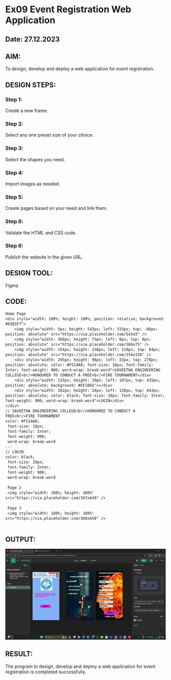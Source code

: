 # Ex09 Event Registration Web Application
## Date: 27.12.2023

## AIM:
To design, develop and deploy a web application for event registration.

## DESIGN STEPS:

### Step 1:
Create a new frame.

### Step 2:
Select any one preset size of your choice.

### Step 3:
Select the shapes you need.

### Step 4:
Import images as needed.

### Step 5:
Create pages based on your need and link them.

### Step 6:

Validate the HTML and CSS code.

### Step 6:

Publish the website in the given URL.

## DESIGN TOOL:
Figma

## CODE:

```
Home Page
<div style="width: 100%; height: 100%; position: relative; background: #83B1F7">
    <img style="width: 5px; height: 543px; left: 333px; top: -86px; position: absolute" src="https://via.placeholder.com/5x543" />
    <img style="width: 360px; height: 75px; left: 0px; top: 0px; position: absolute" src="https://via.placeholder.com/360x75" />
    <img style="width: 154px; height: 158px; left: 110px; top: 84px; position: absolute" src="https://via.placeholder.com/154x158" />
    <div style="width: 295px; height: 98px; left: 33px; top: 278px; position: absolute; color: #F514A8; font-size: 16px; font-family: Inter; font-weight: 900; word-wrap: break-word">SAVEETHA ENGINEERING COLLEGE<br/>HONOURED TO CONDUCT A FREE<br/>FIRE TOURNAMENT</div>
    <div style="width: 133px; height: 39px; left: 107px; top: 435px; position: absolute; background: #EF10E6"></div>
    <div style="width: 102px; height: 24px; left: 138px; top: 443px; position: absolute; color: black; font-size: 20px; font-family: Inter; font-weight: 900; word-wrap: break-word">LOGIN</div>
</div>
// SAVEETHA ENGINEERING COLLEGE<br/>HONOURED TO CONDUCT A FREE<br/>FIRE TOURNAMENT
color: #F514A8;
 font-size: 16px;
 font-family: Inter;
 font-weight: 900;
 word-wrap: break-word
---
// LOGIN
color: black;
 font-size: 20px;
 font-family: Inter;
 font-weight: 900;
 word-wrap: break-word

 Page 2
 <img style="width: 100%; height: 100%" src="https://via.placeholder.com/367x640" />

 Page 3
 <img style="width: 100%; height: 100%" src="https://via.placeholder.com/360x658" />


```

## OUTPUT:
![Alt text](<Screenshot (64).png>)

## RESULT:
The program to design, develop and deploy a web application for event registration is completed successfully.

